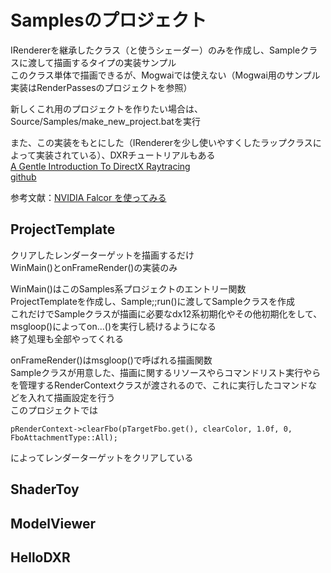 # Samplesのプロジェクト


IRendererを継承したクラス（と使うシェーダー）のみを作成し、Sampleクラスに渡して描画するタイプの実装サンプル  
このクラス単体で描画できるが、Mogwaiでは使えない（Mogwai用のサンプル実装はRenderPassesのプロジェクトを参照）  

新しくこれ用のプロジェクトを作りたい場合は、Source/Samples/make_new_project.batを実行  

また、この実装をもとにした（IRendererを少し使いやすくしたラップクラスによって実装されている）、DXRチュートリアルもある  
[A Gentle Introduction To DirectX Raytracing](http://cwyman.org/code/dxrTutors/dxr_tutors.md.html)  
[github](https://github.com/NVIDIAGameWorks/GettingStartedWithRTXRayTracing)  

参考文献：[NVIDIA Falcor を使ってみる](https://shikihuiku.github.io/post/falcor_getting_started/  )

## ProjectTemplate
クリアしたレンダーターゲットを描画するだけ  
WinMain()とonFrameRender()の実装のみ  

WinMain()はこのSamples系プロジェクトのエントリー関数  
ProjectTemplateを作成し、Sample;;run()に渡してSampleクラスを作成  
これだけでSampleクラスが描画に必要なdx12系初期化やその他初期化をして、msgloop()によってon...()を実行し続けるようになる  
終了処理も全部やってくれる  

onFrameRender()はmsgloop()で呼ばれる描画関数  
Sampleクラスが用意した、描画に関するリソースやらコマンドリスト実行やらを管理するRenderContextクラスが渡されるので、これに実行したコマンドなどを入れて描画設定を行う  
このプロジェクトでは

    pRenderContext->clearFbo(pTargetFbo.get(), clearColor, 1.0f, 0, FboAttachmentType::All);
    
   によってレンダーターゲットをクリアしている

## ShaderToy

## ModelViewer

## HelloDXR


<!--stackedit_data:
eyJoaXN0b3J5IjpbMTAxODQzNDUwOCwxMDYwMzM2MDk5LC0xND
c0NzAwMjIsLTE2NDQ1NDcwNTgsLTE1ODY2OTQ0NDksMTc3ODkx
OTU5NywzMDIyMDU4ODcsOTQ2NDc4MjkzLDc1NjU3Mjc4OV19
-->